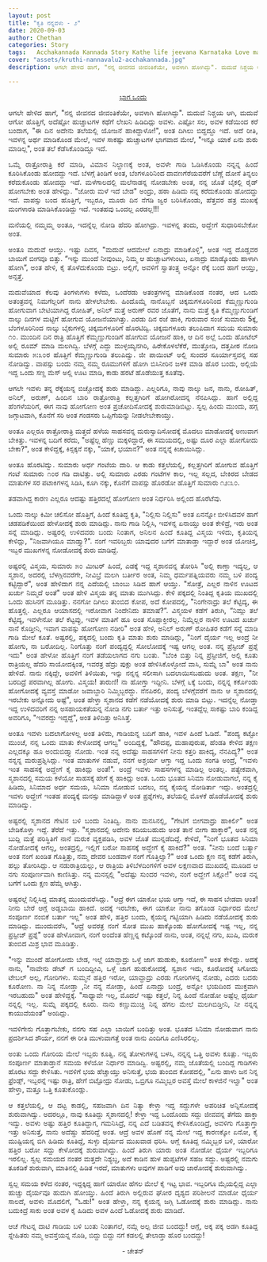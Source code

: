 ```yaml
---
layout: post
title: "ಕೃತಿ ನನ್ನವಳು - ೨"
date: 2020-09-03
author: Chethan
categories: Story
tags:	Acchakannada Kannada Story Kathe life jeevana Karnataka Love marriage maduve preethi kannadastory
cover: "assets/kruthi-nannavalu2-acchakannada.jpg"
description: ಆಗಲೇ ಹೇಳಿದ ಹಾಗೆ, "ನನ್ನ ಜೀವನದ ಜೀವಂತಿಕೆಯೇ, ಅವಳಾಗಿ ಹೋಗಿದ್ಳು". ಮದುವೆ ನಿಶ್ಚಯ ಆಗಿ, ಮದುವೆ ಆಗೋ ಹೊತ್ತಿಗೆ, ಅದೆಷ್ಟೋ ಹುಚ್ಚಾಟಗಳ ಕಥೆಗೆ ಲೇಖನಿ‌ ಹಿಡಿದಿದ್ಲು ಅವಳು.

---
```


<p align ="center"> <a href="https://acchakannada.com/story/2020/05/08/kruthi-nannavalu.html">ಭಾಗ ಒಂದು</a> </p>

<p align ="justify"> ಆಗಲೇ ಹೇಳಿದ ಹಾಗೆ, "ನನ್ನ ಜೀವನದ ಜೀವಂತಿಕೆಯೇ, ಅವಳಾಗಿ ಹೋಗಿದ್ಳು". ಮದುವೆ ನಿಶ್ಚಯ ಆಗಿ, ಮದುವೆ ಆಗೋ ಹೊತ್ತಿಗೆ, ಅದೆಷ್ಟೋ ಹುಚ್ಚಾಟಗಳ ಕಥೆಗೆ ಲೇಖನಿ‌ ಹಿಡಿದಿದ್ಲು ಅವಳು. ಎಷ್ಟೋ ಸಲ, ಅವಳ‌ ಕಡೆಯಿಂದ ಕರೆ ಬಂದಾಗ, "ಈ ದಿನ ಅದೇನು ತಲೆಯಲ್ಲಿ ಯೋಜನೆ ಹಾಕಿದ್ದಾಳೋ!", ಅಂತ ದಿಗಿಲು ಬಿದ್ದದ್ದೂ ಇದೆ. ಅದೆ ರೀತಿ, ಇವಳನ್ನ ಅರ್ಥ ಮಾಡಿಕೊಂಡ ಮೇಲೆ, ಇವಳ‌ ಸಾಕಷ್ಟು ಹುಚ್ಚಾಟಗಳ ಭಾಗವಾದ ಮೇಲೆ, "ಇನ್ನೂ ಯಾಕೆ ಏನು ಶುರು ಮಾಡಿಲ್ಲ", ಅಂತ ತಲೆ ಕೆಡೆಸಿಕೊಂಡಿದ್ದೂ ಇದೆ. </p>

<p align ="justify"> ಒಮ್ಮೆ ರಾತ್ರೋರಾತ್ರಿ ಕರೆ ಮಾಡಿ, ವಿಮಾನ ನಿಲ್ದಾಣಕ್ಕೆ ಅಂತ, ಅವಳೇ ಗಾಡಿ ಓಡಿಸಿಕೊಂಡು ನನ್ನನ್ನ ಹಿಂದೆ ಕೂರಿಸಿಕೊಂಡು ಹೋದದ್ದು ಇದೆ. ಬೆಳಗ್ಗೆ ತಿಂಡಿಗೆ ಅಂತ, ಬೆಂಗಳೂರಿನಿಂದ ದಾವಣಗೆರೆಯವರೆಗೆ ಬೆಣ್ಣೆ ದೋಸೆ ತಿನ್ನಲು ಕರೆದುಕೊಂಡು ಹೋದದ್ದು ಇದೆ. ಮಳೆಗಾಲದಲ್ಲಿ ಮಲೆನಾಡನ್ನ ನೋಡಬೇಕು ಅಂತ, ನನ್ನ ಜೊತೆ ಬೈಕಲ್ಲಿ ರೈಡ್ ಹೋಗಬೇಕು ಅಂತ ಹೇಳಿದ್ಲು. "ಜೋರು ಮಳೆ ಇದೆ ಬೇಡ" ಅಂದ್ರು, ಹಠಾ ಹಿಡಿದು ನನ್ನ ಕರೆದುಕೊಂಡು ಹೋದದ್ದು ಇದೆ. ವಾಪಸ್ಸು ಬಂದ ಹೊತ್ತಿಗೆ, ಇಬ್ಬರೂ, ಮೂರು ದಿನ ನೆಗಡಿ ಜ್ವರ ಬರಿಸಿಕೊಂಡು, ಹೆತ್ತವರ ಹತ್ರ ಮುಖಕ್ಕೆ ಮಂಗಳಾರತಿ ಮಾಡಿಸಿಕೊಂಡಿದ್ದು ಇದೆ. ಇಂತಹವು ಒಂದಲ್ಲ‌ ಎರಡಲ್ಲ!!! </p>

<p align ="justify"> ಮನೆಯಲ್ಲಿ ನಮ್ಮಮ್ಮ ಅಂತೂ, ಇದನ್ನೆಲ್ಲ ನೋಡಿ ಹೆದರಿ ಹೋಗಿದ್ರು. ಇವಳನ್ನ ತಂದು, ಅದ್ಹೇಗೆ ಸುಧಾರಿಸಬೇಕೋ ಅಂತ. </p>

<p align ="justify"> ಅಂತೂ ಮದುವೆ ಆಯ್ತು. ಇಷ್ಟು ದಿವಸ, "ಮದುವೆ ಆದಮೇಲೆ ಏನಾದ್ರು ಮಾಡಿಕೊಳ್ಳಿ", ಅಂತ ಇದ್ದ ದೊಡ್ಡವರ ಬಾಯಿಗೆ ಬೀಗವೂ ಬಿತ್ತು. “ಇನ್ನು ಮುಂದೆ ನೀವುಂಟು, ನಿಮ್ಮ ಆ ಹುಚ್ಚಾಟಗಳುಂಟು,‌ ಏನಾದ್ರು ಮಾಡ್ಕೊಂಡು ಹಾಳಾಗಿ ಹೋಗಿ”, ಅಂತ ಹೇಳಿ, ಕೈ ತೊಳೆದುಕೊಂಡು ಬಿಟ್ರು. ಅಲ್ಲಿಗೆ, ಅವಳಿಗೆ ಸ್ವಾತಂತ್ರ್ಯ ಅನ್ನೋ ರೆಕ್ಕೆ ಬಂದ ಹಾಗೆ ಆಯ್ತು, ಅನ್ಸತ್ತೆ. </p>

<p align ="justify"> ಮದುವೆಯಾದ ಕೆಲವು ತಿಂಗಳುಗಳು ಕಳೆದು, ಒಂದೆರಡು ಅತಂತ್ರಗಳನ್ನ ಮಾಡಿಕೊಂಡ ನಂತರ, ಆದ ಒಂದು ಅತಂತ್ರವನ್ನ ನಿಮಗೆಲ್ಲರಿಗೆ ನಾನು ಹೇಳಲೇಬೇಕು. ಹಿಂದೊಮ್ಮೆ ನಾನೊಬ್ಬನೆ ಚಿಕ್ಕಮಗಳೂರಿನಿಂದ ಕೆಮ್ಮಣ್ಣುಗುಂಡಿ ಹೋಗುವಾಗ ಬೇಟಿಯಾಗಿದ್ದ ರೋಹಿತ್, ಅನಿಲ್ ಮತ್ತೆ ಅರುಣ್ ರವರ ಜೊತೆಗೆ, ನಾನು ಮತ್ತೆ ಕೃತಿ ಕೆಮ್ಮಣ್ಣುಗುಂಡಿಗೆ ನಾಲ್ಕು ದಿನಗಳ ಮಟ್ಟಿಗೆ ಹೋಗುವ ಯೋಜನೆಯಾಗಿತ್ತು. ಎರಡು ದಿನ ರಜೆ ಹಾಕಿ, ಗುರುವಾರ ಸಂಜೆ ಸುಮಾರು 5ಕ್ಕೆ, ಬೆಂಗಳೂರಿನಿಂದ ನಾಲ್ಕು ಬೈಕುಗಳಲ್ಲಿ ಚಿಕ್ಕಮಗಳೂರಿಗೆ ಹೊರಟಿದ್ವಿ. ಚಿಕ್ಕಮಗಳೂರು ತಲುಪಿದಾಗ ಸಮಯ ಸುಮಾರು ೧೦. ಮುಂದಿನ ದಿನ ರಾತ್ರಿ ಹೊತ್ತಿಗೆ ಕೆಮ್ಮಣ್ಣುಗುಂಡಿಗೆ ಹೋಗುವ ಯೋಜನೆ ಹಾಕಿ‌, ಆ ದಿನ ಅಲ್ಲೆ ಒಂದು ಹೋಟೆಲ್ ಅಲ್ಲಿ ರೂಮ್ ಮಾಡಿ ಮಲಗಿದ್ವಿ. ಬೆಳಗ್ಗೆ ಎದ್ದು ಮುಳ್ಳಯ್ಯನಗಿರಿ, ಹಿರೇಕೊಳಲೆಕೆರೆ, ಮುತ್ತೋಡಿ, ದತ್ತಪೀಠ ನೋಡಿ ಸುಮಾರು ೫:೩೦ರ ಹೊತ್ತಿಗೆ ಕೆಮ್ಮಣ್ಣುಗುಂಡಿ ತಲುಪಿದ್ವು. ಜೀ ಪಾಯಿಂಟ್ ಅಲ್ಲಿ ಸುಂದರ ಸೂರ್ಯಾಸ್ತವನ್ನ ಸಹ ನೋಡಿದ್ವು. ವಾಪಸ್ಸು ಬಂದು ನಮ್ಮ ನಮ್ಮ ರೂಮುಗಳಿಗೆ ಹೋಗಿ ಬಿಸಿನೀರಿನ ಜಳಕ ಮಾಡಿ ಹೊರ ಬಂದು, ಅಲ್ಲಿಯೆ ಇದ್ದ ಒಂದು ಸಣ್ಣ ಮೆಸ್ ಅಲ್ಲಿ ಊಟ ಮಾಡಿ, ಕಾಡು ಹರಟೆ ಹೊಡೆಯುತ್ತ ಕೂತೆವು. </p>

<p align ="justify"> ಆಗಲೇ ಇವಳು ತನ್ನ ರೆಕ್ಕೆಯನ್ನ ಬಿಚ್ಚೋದಕ್ಕೆ ಶುರು ಮಾಡಿದ್ದು. ಎಲ್ಲರಿಗೂ, ನಾವು ನಾಲ್ಕು ಜನ, ನಾನು, ರೋಹಿತ್, ಅನಿಲ್, ಅರುಣ್, ಹಿಂದಿನ ಬಾರಿ ರಾತ್ರೋರಾತ್ರಿ ಕಲ್ಲತ್ತಗಿರಿಗೆ ಹೋಗಿರೋದನ್ನ ನೆನಪಿಸಿದ್ಲು. ಹಾಗೆ ಅಲ್ಲಿದ್ದ ಹೆಂಗಳೆಯರಿಗೆ, ಈಗ ನಾವು ಹೋಗೋಣ ಅಂತ ಪ್ರಚೋದಿಸೋದಕ್ಕೆ ಶುರುಮಾಡಿಬಿಟ್ಲು. ಸ್ವಲ್ಪ ಹಿಂದು ಮುಂದು, ಹಗ್ಗ ಜಗ್ಗಾಟವಾಗಿ, ಕೊನೆಗೆ ಸರಿ ಅಂತ ಗಂಡಸರು ಒಪ್ಪಿಗೆಯನ್ನು ನೀಡಲೇಬೇಕಾಯ್ತು. </p>

<p align ="justify"> ಅಂತೂ ಎಲ್ಲರೂ ರಾತ್ರೋರಾತ್ರಿ ಮತ್ತದೆ ಹಳೆಯ ಸಾಹಸವನ್ನ ಮರುಸ್ವಾದಿಸೋದಕ್ಕೆ ಮೊದಲು ಮಾಡೋದಕ್ಕೆ ಅಣುವಾಗ ಬೇಕಿತ್ತು. ಇವಳನ್ನ ಬದಿಗೆ ಕರೆದು, "ಅಷ್ಟೆಲ್ಲ ಹೆಣ್ಣು ಮಕ್ಕಳಿದ್ದಾರೆ, ಈ ಸಮಯದಲ್ಲಿ, ಅಷ್ಟು ದೂರ ಎಲ್ಲಾ ಹೋಗೋದು ಬೇಕಾ?", ಅಂತ ಕೇಳಿದ್ದಕ್ಕೆ, ಕಿಸ್ಸಕ್ಕನೆ ನಕ್ಕು, "ಯಾಕೆ, ಭಯಾನ?" ಅಂತ ನನ್ನನ್ನೆ ಕಿಚಾಯಿಸಿದ್ಲು. </p>

<p align ="justify"> ಅಂತೂ ಹೊರಟಿದ್ವು. ಸುಮಾರು ಅರ್ಧ ಗಂಟೆಯ ದಾರಿ. ಆ ಕಾಡು ಕತ್ತಲೆಯಲ್ಲಿ, ಕಲ್ಲತ್ತಗಿರಿಗೆ ಹೋಗುವ ಹೊತ್ತಿಗೆ ಗಂಟೆ ಸುಮಾರು ೧೦ರ ಗಡಿ ದಾಟಿತ್ತು. ಅಲ್ಲಿ ಸುಮಾರು ಎರಡು ಗಂಟೆಗಳ ಕಾಲ, ಇಲ್ಲ ಸಲ್ಲದ, ಬೇಕಿರದ ಬೇಡದ ಮಾತುಗಳ ಸರ ಪಟಾಕಿಗಳನ್ನ ಸಿಡಿಸಿ, ಕೂಗಿ ನಕ್ಕು, ಕೊನೆಗೆ ವಾಪಸ್ಸು ಹೊರಡೋ ಹೊತ್ತಿಗೆ ಸುಮಾರು ೧೨:೩೦. </p>

<p align ="justify"> ತಡವಾಗಿದ್ದ ಕಾರಣ ಎಲ್ಲರೂ ಆದಷ್ಟು ಹತ್ತಿರದಲ್ಲೆ ಹೋಗೋಣ ಅಂತ ನಿರ್ಧರಿಸಿ ಅಲ್ಲಿಂದ ಹೊರೆಟೆವು.  </p>

<p align ="justify"> ಒಂದು ನಾಲ್ಕು ಕಿಮೀ ಚಲಿಸೋ ಹೊತ್ತಿಗೆ, ಹಿಂದೆ ಕೂತಿದ್ದ ಕೃತಿ, "ನಿಲ್ಲಿಸು ನಿಲ್ಲಿಸು" ಅಂತ ಏನನ್ನೋ ಬೀಳಿಸಿದವಳ ಹಾಗೆ ಚಡಪಡಿಕೆಯಿಂದ ಹೇಳೋದಕ್ಕೆ ಶುರು ಮಾಡಿದ್ಲು. ನಾನು ಗಾಡಿ‌ ನಿಲ್ಲಿಸಿ, ಇವಳನ್ನ ಏನಾಯ್ತು ಅಂತ ಕೇಳಿದ್ರೆ, ಇರು ಅಂತ ಸನ್ನೆ ಮಾಡಿದ್ಲು. ಅಷ್ಟರಲ್ಲಿ ಉಳಿದವರು ಬಂದು ನಿಂತಾಗ, ಅನಿಲನ ಹಿಂದೆ ಕೂತಿದ್ದ ವಿಸ್ಮಯ ಇಳಿದು, ಕೃತಿಯನ್ನ ಕೇಳಿದ್ಲು, "ನಿಜವಾಗಿಯೂ ಮಾಡ್ತ್ಯಾ?". ನಂಗೆ  ಇವರಿಬ್ಬರು ಯಾವುದರ ಬಗೆಗೆ ಮಾತಾಡ್ತಾ ಇದ್ದಾರೆ ಅಂತ ಯೋಚಿಸ್ತ, ಇಬ್ಬರ ಮುಖಗಳನ್ನ ನೋಡೋದಕ್ಕೆ ಶುರು ಮಾಡಿದ್ದೆ. </p>

<p align ="justify"> ಅಷ್ಟರಲ್ಲಿ ವಿಸ್ಮಯ, ಸುಮಾರು ೫೦ ಮೀಟರ್ ಹಿಂದೆ, ಎಡಕ್ಕೆ ಇದ್ದ ಸ್ಮಶಾನವನ್ನ ತೋರಿಸಿ "ಅಲ್ಲಿ ಕಾಣ್ತಾ ಇದ್ಯಲ್ಲ, ಆ ಸ್ಮಶಾನ, ಅದರಲ್ಲಿ ಬೆಳಗ್ಗಿನವರೆಗೇ, ನೀವಿಬ್ರೆ ಮಲಗಿ ಬರ್ತೀರ ಅಂತ, ನಿಮ್ಮ ಧರ್ಮಪತ್ನಿಯವರು ನಮ್ಮ ಬಳಿ ಪಂದ್ಯ ಕಟ್ಟಿದ್ದಾರೆ", ಅಂತ ಹೇಳಿದಾಗ ನನ್ನ ಎದೆಯಲ್ಲಿ ಬಾಂಬು ಸಿಡಿದ ಹಾಗೆ ಆಯ್ತು. "ಸೋತ್ರೆ, ಎಲ್ಲರ ನಾಳಿನ ಊಟದ ಖರ್ಚು ನಿಮ್ಮದೆ ಅಂತೆ" ಅಂತ ಹೇಳಿ ವಿಸ್ಮಯ ತನ್ನ ಮಾತು ಮುಗಿಸಿದ್ಲು.  ಕೇಳಿ ಪಕ್ಕದಲ್ಲಿ ನಿಂತಿದ್ದ ಕೃತಿಯ ಮುಖದಲ್ಲಿ ಒಂದು ಹುಸಿನಗೆ ಮೂಡಿತ್ತು. ನನಗೋ ದಿಗಿಲು ತುಂಬಿದ ಕೋಪ, ಅದೆ ಕೋಪದಲ್ಲಿ, "ನಿಂಗೇನಾದ್ರು ತಲೆ ಕೆಟ್ಟಿದ್ಯ, ಈ ಹೊತ್ತಲ್ಲಿ. ಎಲ್ಲರೂ ಆಯಾಸದಲ್ಲಿ‌ ಇರೋವಾಗ ನಿಂದೇನಿದು ತಮಾಷೆ?”. ವಿಸ್ಮಯಳ‌ ಕಡೆಗೆ ತಿರುಗಿ, “ನಿಮ್ಗು ತಲೆ ಕೆಟ್ಟಿದ್ಯ, ಇವಳೇನೋ‌ ತಲೆ ಕೆಟ್ಟವ್ಳು, ಇವಳ ಮಾತಿಗೆ ಹೂ ಅಂತ ಸೊಪ್ಪಾಕ್ತೀರಲ್ಲ. ನಿಮ್ಮೆಲ್ಲರ ನಾಳಿನ ಊಟದ ಖರ್ಚು ನಾನೆ ಕೊಡ್ತೀನಿ, ಇವಾಗ ವಾಪಸ್ಸು ಹೋಗೋಣ ನಡೀರಿ"  ಅಂತ ಹೇಳಿ, ಅನಿಲ್ ಅರುಣ್ ರೋಹಿತರ ಕಡೆಗೆ ಸನ್ನೆ ಮಾಡಿ ಗಾಡಿ ಮೇಲೆ ಕೂತೆ. ಅಷ್ಟರಲ್ಲಿ, ಪಕ್ಕದಲ್ಲಿ ಬಂದು ಕೃತಿ ಮಾತು ಶುರು ಮಾಡಿದ್ಲು, "ನಿಂಗೆ ದೈರ್ಯ ಇಲ್ಲ ಅಂದ್ರೆ ನೀ ಹೋಗು, ನಾ ಬರೋದಿಲ್ಲ. ನಿಂಗೊತ್ತು ನಂಗೆ ಪಂದ್ಯದ್ದಲ್ಲಿ ಸೋಲೋದಕ್ಕೆ ಇಷ್ಟ ಆಗಲ್ಲ ಅಂತ. ನನ್ನ ಪ್ರೆಸ್ಟೀಜ್ ಪ್ರಶ್ನೆ ಇದು" ಅಂತ ಹೇಳೋ ಹೊತ್ತಿಗೆ ನಂಗೆ ತಡೆಯಲಾಗದ ನಗು ಬಂತು. "ಬೆಂಕಿ‌ ಬಿತ್ತು ನಿನ್ನ ಪ್ರೆಸ್ಟೀಜಿಗೆ, ಅಲ್ಲಿ ಕೂತು ರಾತ್ರಿಯಲ್ಲ  ಹೆದರಿ ಸಾಯೋದಕ್ಕಿಂತ, ಇವರತ್ರ ಹೆದ್ರು ಪುಕ್ಲು ಅಂತ ಹೇಳಿಸಿಕೊಳ್ಳೋದೆ ವಾಸಿ, ಸುಮ್ನೆ ಬಾ" ಅಂತ ನಾನು ಹೇಳಿದೆ‌. ನಾನು ನಕ್ಕಿದ್ದೇ, ಅವಳಿಗೆ ತಿಳಿಯಿತು, ಇನ್ನು ನನ್ನನ್ನ ಸಲೀಸಾಗಿ ಬದಲಾಯಿಸಬಹುದು ಅಂತ. ತಕ್ಷಣ, "ನೀ ಬರದಿದ್ರೆ ಪರವಾಗಿಲ್ಲ ಹೋಗು. ವಿಸ್ಮಯ! ತಾರುಣಿ! ನಾ ಹೋಗ್ತಾ ಇದ್ದೀನಿ. ಬೆಳಗ್ಗೆ ೬ಕ್ಕೆ ಬಂದು, ನನ್ನನ್ನ ಕರ್ಕೊಂಡು ಹೋಗೋದಕ್ಕೆ ವ್ಯವಸ್ತೆ ಮಾಡೋ ಜವಾಬ್ದಾರಿ ನಿಮ್ಮಿಬ್ಬರದ್ದು. ನೆನಪಿರಲಿ, ಪಂದ್ಯ ಬೆಳಗ್ಗೆವರೆಗೆ ನಾನು ಆ ಸ್ಮಶಾನದಲ್ಲಿ ಇರಬೇಕು ಅನ್ನೋದು ಅಷ್ಟೆ", ಅಂತ ಹೇಳ್ತಾ ಸ್ಮಶಾನದ ಕಡೆಗೆ ನಡೆಯೋದಕ್ಕೆ ಶುರು ಮಾಡಿ ಬಿಟ್ಲು. ಇದನ್ನೆಲ್ಲ ನೋಡ್ತಾ ಇದ್ದ ಉಳಿದವರಿಗೆ ನನ್ನ ಅಸಹಾಯಕತೆಯನ್ನ ನೋಡಿ ನಗು ಬರ್ತಾ ಇತ್ತು ಅನಿಸುತ್ತೆ, ಇಂತದ್ದೆಲ್ಲ ಸಾಕಷ್ಟು ಬಾರಿ ಕಂಡಿದ್ದ ಅವರಿಗೂ, "ಇವರದ್ದು ಇದ್ದದ್ದೆ", ಅಂತ ತಿಳಿದಿತ್ತು ಅನಿಸಿತ್ತೆ. </p>

<p align ="justify"> ಅಂತೂ ಇವಳು ಬದಲಾಗೋಳಲ್ಲ ಅಂತ ತಿಳಿದು, ಗಾಡಿಯನ್ನ ಬದಿಗೆ ಹಾಕಿ, ಇವಳ ಹಿಂದೆ ಓಡಿದೆ. "ಪಂದ್ಯ ಕಟ್ಟೋ ಮುಂಚೆ, ನನ್ನ ಒಂದು ಮಾತು ಕೇಳೋದಕ್ಕೆ ಆಗಲ್ವ" ಅಂದಿದ್ದಕ್ಕೆ, "ಹೌದಪ್ಪ, ಮಹಾಪುರುಷ, ಹೆಂಡತಿ ಕೇಳಿದ ತಕ್ಷಣ ಎಲ್ಲದಕ್ಕೂ ಹೂ ಅಂದುಬಿಡ್ತ್ಯಾ ನೋಡು. ಇಂತ ನನ್ನ‌ ಅದೆಷ್ಟು ಸಾಹಸಗಳಿಗೆ ನೀನು ಕತ್ತರಿ ಹಾಕಿದ್ಯ, ನೆನಪಿದ್ಯ?" ಅಂತ ನನ್ನನ್ನ ಮರುಪ್ರಶ್ನಿಸಿದ್ಲು. ಇಂತ ಮಾತುಗಳ ನಡುವೆ, ನನಗೆ ಅಶ್ಚರ್ಯ ಆಗ್ತಾ ಇದ್ದ‌ ಒಂದು ಸಂಗತಿ ಅಂದ್ರೆ, "ಇವಳು ಇಂತ ಸಾಹಸಕ್ಕೆ ಅದ್ಹೇಗೆ ಕೈ ಹಾಕಿದ್ಲು ಅಂತ!". ಅಂದ್ರೆ ಇವಳು ಸಾಹಸಗಳನ್ನ ಮಾಡಿಲ್ಲ ಅಂತಲ್ಲ. ಪತ್ಯೇಕವಾಗಿ, ಸ್ಮಶಾನದಲ್ಲಿ ಸಮಯ ಕಳೆಯೋ ಸಾಹಸಕ್ಕೆ ಹೇಗೆ ಕೈ ಹಾಕಿದ್ಲು ಅಂತ. ಒಂದು ಭೂತದ ಸಿನಿಮಾ ನೋಡುವಾಗಲೆ, ನನ್ನ ಕೈ ಹಿಡಿದು, ಸಿನಿಮಾ‌ದ ಅರ್ಧ ಸಮಯ, ಸಿನಿಮಾ ನೋಡುವ ಬದಲು, ನನ್ನ ಕೈಯನ್ನ ನೋಡಿರ್ತಾ ಇದ್ಲು. ಅಂತದ್ರಲ್ಲಿ ಇವಳು ಅದ್ಹೇಗೆ ಇಂತಹ ಪಂದ್ಯಕ್ಕೆ ಮನಸ್ಸು ಮಾಡಿದ್ದಾಳೆ ಅಂತ ಪ್ರಶ್ನೆಗಳು, ತಲೆಯಲ್ಲಿ ಮೊಳಕೆ ಹೊಡೆಯೋದಕ್ಕೆ ಶುರು ಮಾಡಿದ್ವು. </p>

<p align ="justify"> ಅಷ್ಟರಲ್ಲಿ ಸ್ಮಶಾನದ ಗೇಟಿನ ಬಳಿ ಬಂದು ನಿಂತಿದ್ವಿ. ನಾನು ಮನಸಿನಲ್ಲಿ, "ಗೇಟಿಗೆ ಬೀಗವಾದ್ರು ಹಾಕಿರ್ಲಿ" ಅಂತ ಬೇಡಿಕೊಳ್ತಾ ಇದ್ದೆ. ತೆರೆದೆ ಇತ್ತು. "ಸ್ಮಶಾನದಲ್ಲಿ ಅದೇನು‌ ಕದಿಯಬಹುದು ಅಂತ ತಾನೆ ಬೀಗಾ ಹಾಕ್ತಾರೆ", ಅಂತ ನನ್ನ ಬುದ್ದಿ ಮತ್ತೆ ಪರಿಸ್ಥಿತಿಗೆ ನಾನೆ ಮರುಕ ವ್ಯಕ್ತಪಡಿಸಿ, ಅವಳ‌ ಜೊತೆ ಮುನ್ನಡೆದಿದ್ದೆ. ಕೇಳಿದೆ, "ನಿಂಗೆ ಭೂತದ ಸಿನಿಮಾ ನೋಡೋದಕ್ಕೆ ಆಗಲ್ಲ, ಅಂತದ್ರಲ್ಲಿ, ಇಲ್ಲಿಗೆ ಬರೋ ಸಾಹಸಕ್ಕೆ ಅದ್ಹೇಗೆ ಕೈ ಹಾಕಿದೆ?" ಅಂತ. "ನೀನು ಬಂದೆ ಬರ್ತ್ಯಾ ಅಂತ ನಂಗೆ ಖಂಡಿತ ಗೊತ್ತಿತ್ತು, ನಮ್ಮ ದೇವರ ಬಂಡವಾಳ ನಂಗೆ ಗೊತ್ತಿಲ್ವಾ?" ಅಂತ ಒಂದು ಕ್ಷಣ ನನ್ನ ಕಡೆಗೆ ತಿರುಗಿ, ಹಲ್ಲು ತೋರಿಸಿದ್ಲು. ಆ ನಡುರಾತ್ರಿಯಲ್ಲು, ಆ ರಾತ್ರಿಯ ತಿಳಿಬೆಳದಿಂಗಳಿಗೆ ಅವಳ‌ ಲಕ್ಷಣವಾದ ಮುಖದಲ್ಲಿ ಮೂಡಿದ ಆ ನಗು ಸಂಪೂರ್ಣವಾಗಿ ಕಾಣಿಸಿತ್ತು. ನನ್ನ ಮನಸ್ಸಲ್ಲಿ "ಅದೆಷ್ಟು ಸುಂದರ ಇವಳು, ನಂಗೆ ಅದ್ಹೇಗೆ ಸಿಕ್ಲೋ!" ಅಂತ ನನ್ನ ಬಗೆಗೆ ಒಂದು ಕ್ಷಣ ಹೆಮ್ಮೆ ಆಗಿತ್ತು. </p>

<p align ="justify"> ಅಷ್ಟರಲ್ಲೆ ನಿಲ್ಲಿಸಿದ್ದ  ಮಾತನ್ನ ಮುಂದುವರೆಸಿದ್ಲು. "ಆದ್ರೆ ಈಗ ಯಾಕೋ ಭಯ ಆಗ್ತಾ ಇದೆ, ಈ ಸಾಹಸ ಬೇಡವಾ ಆಂತ! ನೀನು ಬೇರೆ ಆಗ್ಲೆ ಅಡ್ಡಬಾಯಿ ಹಾಕಿದೆ. ಅದಕ್ಕೆ ಇರಬೇಕು, ಈಗ ಯಾಕೋ ನಾನು ತಗೊಂಡ ನಿರ್ಧಾರದ ಮೇಲೆ ಸಂಪೂರ್ಣ ನಂಬಿಕೆ ಬರ್ತಾ ಇಲ್ಲ" ಅಂತ ಹೇಳಿ, ಹತ್ತಿರ ಬಂದು, ಕೈಯನ್ನ ಗಟ್ಟಿಯಾಗಿ ಹಿಡಿದು ನಡೆಯೋದಕ್ಕೆ ಶುರು ಮಾಡಿದ್ಲು‌. ಮುಂದುವರೆಸಿ, "ಆದ್ರೆ ಅವರತ್ರ ನಂಗೆ ಸೋತ ಮುಖ ಹಾಕ್ಕೊಂಡು ಹೋಗೋದಕ್ಕೆ ಇಷ್ಟ ಇಲ್ಲ, ನನ್ನ ಪ್ರಸ್ಟೀಜ್ ಪ್ರಶ್ನೆ" ಅಂತ ಹೇಳೋವಾಗ, ನಂಗೆ ಅಂದೆಂತ ಹೆಣ್ಣನ್ನ ಕಟ್ಕೊಂಡೆ ನಾನು, ಅಂತ, ನನ್ನಲ್ಲೆ ನಗು, ಖುಷಿ, ಮರುಕ ತುಂಬಿದ ಮಿಶ್ರ ಭಾವ ಮೂಡಿತ್ತು. </p>

<p align ="justify"> "ಇನ್ನು‌ ಮುಂದೆ ಹೋಗೋದು ಬೇಡ, ಇಲ್ಲೆ ಯಾವ್ದಾದ್ರು ಒಳ್ಳೆ‌ ಜಾಗ ಹುಡುಕು, ಕೂರೋಣ" ಅಂತ ಕೇಳಿದ್ಲು. ಅದಕ್ಕೆ ನಾನು, "ನಾವೇನು ಡೇಟ್ ಗ ಬಂದಿದ್ದೀವಿ, ಒಳ್ಲೆ ಜಾಗ ಹುಡುಕೋದಕ್ಕೆ.  ಸ್ವಶಾನ ಇದು, ಕೂರೋದಕ್ಕೆ ಸಿಗೋದು ಟೇಬಲ್ ಅಲ್ಲ, ಗೋರಿಗಳು. ಸುಮ್ಮನೆ ಹತ್ತಿರ ಇರೋ, ಯಾವ್ದಾದ್ರು ಎರಡು ಗೋರಿಗಳನ್ನ ನೋಡು, ಎದರು ಬದರು‌ ಕೂರೋಣ. ನಾ ನಿನ್ನ ನೋಡ್ತಾ ,ನೀ ನನ್ನ ನೋಡ್ತಾ, ಹಿಂದೆ ಏನಾದ್ರು ಬಂದ್ರೆ, ಅನ್ನೋ‌ ಭಯದಿಂದ ಮುಕ್ತವಾಗಿ ಇರಬಹುದು" ಅಂತ ಹೇಳಿದ್ದಕ್ಕೆ. "ಸಾಧ್ಯಾವೇ ಇಲ್ಲ, ಮೊದಲೆ ಇಷ್ಟು ಕತ್ತಲೆ, ನಿನ್ನ ಹಿಂದೆ ನೋಡೋ‌ ಅಷ್ಟೆಲ್ಲ ಧೈರ್ಯ ನನ್ನಲ್ಲಿ ಇಲ್ಲ. ಸುಮ್ನೆ ಪಕ್ಕದಲ್ಲಿ‌ ಕೂರು. ನಾನು ಕಣ್ಣುಮುಚ್ಚಿ ನಿನ್ನ ಹೆಗಲ ಮೇಲೆ ಮಲಗಿಬಿಡ್ತೀನಿ, ನೀ ನನ್ನನ್ನ ಕಾಯುವೆಯಂತೆ" ಅಂದಿದ್ಲು. </p>

<p align ="justify"> ಇವಳಿಗೇನು ಗೊತ್ತಾಗಬೇಕು, ನನಗು ಸಹ ಎಲ್ಲಾ ಬಾಯಿಗೆ ಬಂದಿತ್ತು ಅಂತ. ಭೂತದ ಸಿನಿಮಾ ನೋಡುವಾಗ ನಾನು ಪ್ರದರ್ಶಿಸಿದ ಶೌರ್ಯ, ನನಗೆ ಈ ರೀತಿ ಮುಳುವಾಗತ್ತೆ ಅಂತ ನಾನು ಎಂದಿಗೂ‌ ಎಣಿಸಿರಲಿಲ್ಲ. </p>

<p align ="justify"> ಅಂತು ಒಂದು ಗೋರಿಯ ಮೇಲೆ ಇಬ್ಬರು ಕೂತ್ವಿ. ನನ್ನ ತೋಳುಗಳನ್ನ ಬಳಸಿ, ನನ್ನನ್ನ ಒತ್ತಿ ಅವಳು ಕೂತ್ಲು. ಇಬ್ಬರು ಸಂಪೂರ್ಣ ಮಾತಾಡ್ತಾನೆ ಸಮಯ ಕಳೆಯೋ ನಿರ್ಧಾರ‌ ಮಾಡಿದ್ವಿ. ಅಷ್ಟರಲ್ಲಿ, ನಮ್ಮ ಜೊತೆಯಲ್ಲಿ ಬಂದಿದ್ದ ಗಾಡಿಗಳು ಹೊರಟ ಸದ್ದು ಕೇಳಿಸಿತು. ಇವಳಿಗೆ ಭಯ ಹೆಚ್ಚಾಯ್ತು ಅನಿಸುತ್ತೆ, ಭಯ ತುಂಬಿದ ಕೋಪದಲ್ಲಿ, "ಏನು ಹಾಳು ಜನ ನಿನ್ನ ಫ್ರೆಂಡ್ಸ್, ಇಬ್ಬರನ್ನೆ ಇಷ್ಟು ರಾತ್ರಿ, ಹೇಗೆ ಬಿಟ್ಟೋದ್ರು ನೋಡು, ಒಬ್ರಿಗೂ ನಮ್ಮಿಬ್ಬರ ಅವಸ್ತೆ ಮೇಲೆ‌ ಕಾಳಜಿನೆ ಇಲ್ವಾ" ಅಂತ ಹೇಳ್ತಾ, ಮತ್ತೂ ಒತ್ತಿ ಕೂತುಕೊಂಡ್ಲು. </p>

<p align ="justify"> ಆ ಕತ್ತಲೆಯಲ್ಲಿ, ಆ ದಟ್ಟ ಕಾಡಲ್ಲಿ, ಸಹಜವಾಗಿ ದಿನ ನಿತ್ಯಾ ಕೇಳ್ತಾ ಇದ್ದ ಸದ್ದುಗಳೇ ಅಪರಿಚಿತ ಅನ್ನಿಸೋದಕ್ಕೆ ಶುರುವಾಗಿದ್ವು. ಅದರಲ್ಲೂ, ನಾವು ಕೂತಿದ್ದು ಸ್ಮಶಾನದಲ್ಲಿ! ಕೇಳ್ತಾ ಇದ್ದ ಒಂದೊಂದು ಸದ್ದು ಜೀವವನ್ನ ತೆಗೆದು ಹಾಕ್ತಾ ಇದ್ವು. ಅವಳು ಅಷ್ಟು ಹತ್ತಿರ ಕೂತಿದ್ದಾಗ, ಗಮನಿಸಿದ್ರೆ, ನನ್ನ ಎದೆ ಬಡಿತವನ್ನ ಕೇಳಿಸಿಕೊಂಡಿದ್ರೆ, ಅವಳಿಗು ಗೊತ್ತಾಗ್ತಾ ಇತ್ತು ಅನಿಸುತ್ತೆ, ನಾನು ಅದೆಷ್ಡು ಹೆದರಿದ್ದೆ ಅಂತ. ಆದ್ರೆ ಅವಳ ಹೊಣೆ ನನ್ನ‌ ಮೇಲೆ ಇದ್ದ ಕಾರಣಕ್ಕೋ ಏನೋ, ಕೈ‌ ಮುಷ್ಟಿಯನ್ನ ಬಿಗಿ ಹಿಡಿದು ಕೂತಿದ್ದೆ, ಸುಳ್ಳು ದೈರ್ಯದ ಮುಖವಾಡ ಧರಿಸಿ. ಆಗ್ಲೆ ಕೂತಿದ್ದ ನಮ್ಮಿಬ್ಬರ ಬಳಿ, ಯಾರೋ ಹತ್ತಿರ ಬರೋ ಸದ್ದು ಕೇಳೋದಕ್ಕೆ ಶುರುವಾಗಿದ್ದು. ಹಿಂದೆ ತಿರುಗಿ ಯಾರು ಅಂತ ನೋಡೋ ಧೈರ್ಯ ಇಬ್ಬರಿಗೂ ಇರಲಿಲ್ಲ. ಸ್ವಲ್ಪ ಸಮಯದ ನಂತರ ಮತ್ತದೇ ನಿಶ್ಯಬ್ದ, ಅದೆ ಕಾಡಿನ ಹುಳ ಹುಪ್ಪಟೆಗಳ ಸಹಜ ಸದ್ದು. ಅಷ್ಟರಲ್ಲಿ ನಮಗು ತೂಕಡಿಕೆ ಶುರುವಾಗಿ, ಮಾತಿನಲ್ಲಿ ಹಿಡಿತ ಇರದೆ,‌ ಮಾತುಗಳು ಅವುಗಳ ಪಾಡಿಗೆ ಅವು ಜಾರೋದಕ್ಕೆ ಶುರುವಾಗಿದ್ವು. </p>

<p align ="justify"> ಸ್ವಲ್ಲ ಸಮಯ ಕಳೆದ ನಂತರ, ಇದ್ದಕ್ಕಿದ್ದ ಹಾಗೆ ಯಾರೋ ಹೆಗಲ ಮೇಲೆ ಕೈ ಇಟ್ಟ ಭಾವ. ಇಬ್ಬರಿಗೂ ಮೈಯಲ್ಲಿದ್ದ ಎಲ್ಲಾ ಹುಚ್ಚು ದೈರ್ಯವೂ ಹುದುಗಿ ಹೋಯ್ತು. ಹಿಂದೆ ತಿರುಗಿ ಅಲ್ಲಿರುವ ಘೋರ ದೃಶ್ಯದ ಪರಿಶೀಲನೆ ಮಾಡೋ ಧೈರ್ಯ ಸಾಲದೆ, ಅವಳು ಮೊದಲಿಗೆ, "ಓಡು!" ಅಂತ ಹೇಳ್ತಾ, ನನ್ನ ಕೈಯನ್ನ ಜಗ್ಗಿ ಓಡೋದಕ್ಕೆ ಶುರು ಮಾಡಿದ್ಲು. ನಾನು ಬದುಕಿದ್ರೆ ಸಾಕು ಅಂತ ಅವಳ ಕೈ ಹಿಡಿದು ಅವಳ ಹಿಂದೆ ಓಡೋದಕ್ಕೆ ಶುರು ಮಾಡಿದೆ. </p>
 
<p align ="justify"> ಆಚೆ ಗೇಟನ್ನ ದಾಟಿ ಗಾಡಿಯ ಬಳಿ ಬಂತು ನಿಂತಾಗಲೆ, ನಮ್ಗೆ ಅಲ್ಪ ಜೀವ ಬಂದದ್ದು! ಆಗ್ಲೆ, ಅಕ್ಕ ಪಕ್ಕ ಅಡಗಿ ಕೂತಿದ್ದ ಸ್ನೇಹಿತರು ನಮ್ಮ ಅವಸ್ತೆಯನ್ನ ನೊಡಿ, ಬಿದ್ದು ಬಿದ್ದು ನಗೆ ಕಡಲಲ್ಲಿ ತೇಲಾಡ್ತಾ ಹೊರ ಬಂದದ್ದು! </p>

<p align ="center"> - ಚೇತನ್</p>
